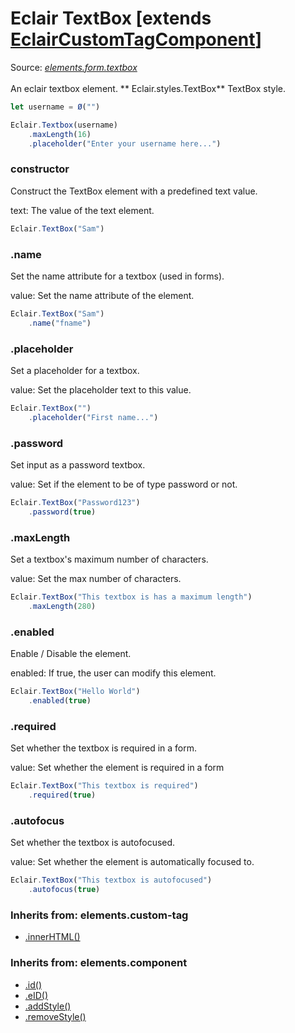 # Eclair TextBox [extends [EclairCustomTagComponent](https://github.com/SamGarlick/Eclair/tree/main/docs/elements/custom-tag.md)]
Source: [_elements.form.textbox_](https://github.com/SamGarlick/Eclair/tree/main/src/elements/form/textbox.js)<br/><br/>
An eclair textbox element.
**
Eclair.styles.TextBox**  TextBox style.
```javascript
let username = Ø("")

Eclair.Textbox(username)
    .maxLength(16)
    .placeholder("Enter your username here...")
```
### constructor
Construct the TextBox element with a predefined text value.

text: The value of the text element.
```javascript
Eclair.TextBox("Sam")
```
### .name
Set the name attribute for a textbox (used in forms).

value: Set the name attribute of the element.
```javascript
Eclair.TextBox("Sam")
    .name("fname")
```
### .placeholder
Set a placeholder for a textbox.

value: Set the placeholder text to this value.
```javascript
Eclair.TextBox("")
    .placeholder("First name...")
```
### .password
Set input as a password textbox.

value: Set if the element to be of type password or not.
```javascript
Eclair.TextBox("Password123")
    .password(true)
```
### .maxLength
Set a textbox's maximum number of characters.

value: Set the max number of characters.
```javascript
Eclair.TextBox("This textbox is has a maximum length")
    .maxLength(280)
```
### .enabled
Enable / Disable the element.

enabled: If true, the user can modify this element.
```javascript
Eclair.TextBox("Hello World")
    .enabled(true)
```
### .required
Set whether the textbox is required in a form.

value: Set whether the element is required in a form
```javascript
Eclair.TextBox("This textbox is required")
    .required(true)
```
### .autofocus
Set whether the textbox is autofocused.

value: Set whether the element is automatically focused to.
```javascript
Eclair.TextBox("This textbox is autofocused")
    .autofocus(true)
```

### Inherits from: elements.custom-tag
 - [.innerHTML()](https://github.com/SamGarlick/Eclair/tree/main/docs/elements/custom-tag.md#innerHTML)

### Inherits from: elements.component
 - [.id()](https://github.com/SamGarlick/Eclair/tree/main/docs/elements/component.md#id)
 - [.eID()](https://github.com/SamGarlick/Eclair/tree/main/docs/elements/component.md#eID)
 - [.addStyle()](https://github.com/SamGarlick/Eclair/tree/main/docs/elements/component.md#addStyle)
 - [.removeStyle()](https://github.com/SamGarlick/Eclair/tree/main/docs/elements/component.md#removeStyle)